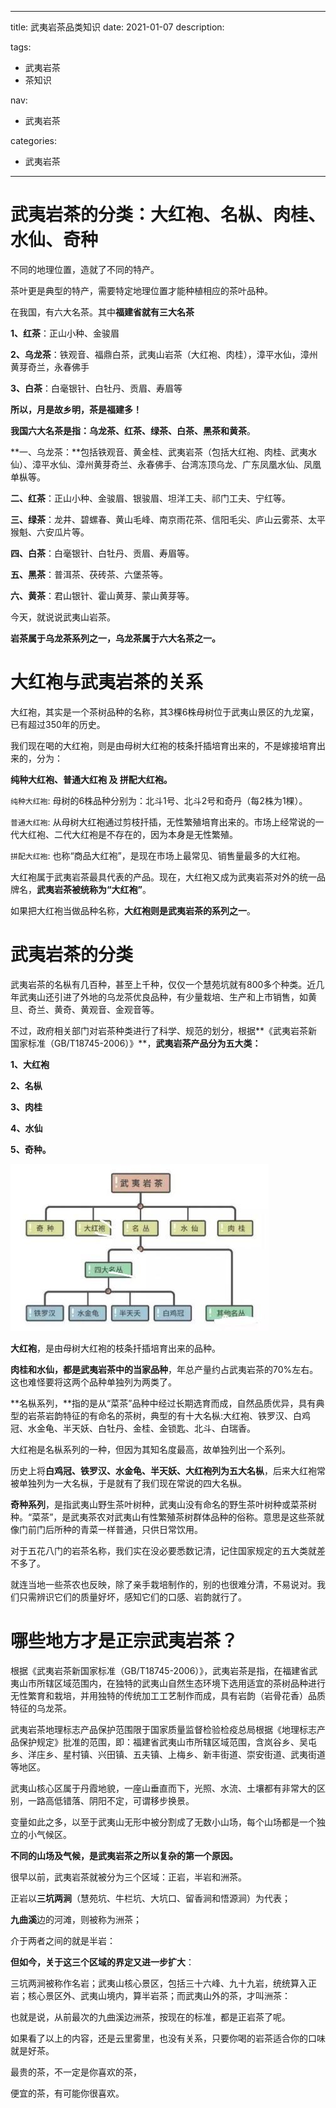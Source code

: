 ----
title: 武夷岩茶品类知识
date: 2021-01-07
description: 

tags:
- 武夷岩茶
- 茶知识

nav:
- 武夷岩茶

categories:
- 武夷岩茶

----
# 武夷岩茶的分类：大红袍、名枞、肉桂、水仙、奇种

不同的地理位置，造就了不同的特产。

茶叶更是典型的特产，需要特定地理位置才能种植相应的茶叶品种。

在我国，有六大名茶。其中**福建省就有三大名茶**

**1、红茶**：正山小种、金骏眉

**2、乌龙茶**：铁观音、福鼎白茶，武夷山岩茶（大红袍、肉桂），漳平水仙，漳州黄芽奇兰，永春佛手

**3、白茶**：白毫银针、白牡丹、贡眉、寿眉等

**所以，月是故乡明，茶是福建多！**

**我国六大名茶是指：乌龙茶、红茶、绿茶、白茶、黑茶和黄茶**。

**一、乌龙茶：**包括铁观音、黄金桂、武夷岩茶（包括大红袍、肉桂、武夷水仙）、漳平水仙、漳州黄芽奇兰、永春佛手、台湾冻顶乌龙、广东凤凰水仙、凤凰单枞等。

**二、红茶**：正山小种、金骏眉、银骏眉、坦洋工夫、祁门工夫、宁红等。

**三、绿茶**：龙井、碧螺春、黄山毛峰、南京雨花茶、信阳毛尖、庐山云雾茶、太平猴魁、六安瓜片等。

**四、白茶**：白毫银针、白牡丹、贡眉、寿眉等。

**五、黑茶**：普洱茶、茯砖茶、六堡茶等。

**六、黄茶**：君山银针、霍山黄芽、蒙山黄芽等。


今天，就说说武夷山岩茶。

**岩茶属于乌龙茶系列之一，乌龙茶属于六大名茶之一。**


# 大红袍与武夷岩茶的关系

大红袍，其实是一个茶树品种的名称，其3棵6株母树位于武夷山景区的九龙窠，已有超过350年的历史。

我们现在喝的大红袍，则是由母树大红袍的枝条扦插培育出来的，不是嫁接培育出来的，分为：

**纯种大红袍、普通大红袍 及 拼配大红袍。**

`纯种大红袍`: 母树的6株品种分别为：北斗1号、北斗2号和奇丹（每2株为1棵）。

`普通大红袍`: 从母树大红袍通过剪枝扦插，无性繁殖培育出来的。市场上经常说的一代大红袍、二代大红袍是不存在的，因为本身是无性繁殖。

`拼配大红袍`: 也称“商品大红袍”，是现在市场上最常见、销售量最多的大红袍。

大红袍属于武夷岩茶最具代表的产品。现在，大红袍又成为武夷岩茶对外的统一品牌名，**武夷岩茶被统称为“大红袍”**。

如果把大红袍当做品种名称，**大红袍则是武夷岩茶的系列之一**。

# 武夷岩茶的分类

武夷岩茶的名枞有几百种，甚至上千种，仅仅一个慧苑坑就有800多个种类。近几年武夷山还引进了外地的乌龙茶优良品种，有少量栽培、生产和上市销售，如黄旦、奇兰、黄奇、黄观音、金观音等。

不过，政府相关部门对岩茶种类进行了科学、规范的划分，根据**《武夷岩茶新国家标准（GB/T18745-2006）》**，**武夷岩茶产品分为五大类：**

**1、大红袍**

**2、名枞**

**3、肉桂**

**4、水仙**

**5、奇种。**

![武夷岩茶的分类：大红袍、名枞、肉桂、水仙、奇种](./2021-01-07_武夷岩茶品类知识/1.jpg)

**大红袍**，是由母树大红袍的枝条扦插培育出来的品种。

**肉桂和水仙，都是武夷岩茶中的当家品种**，年总产量约占武夷岩茶的70%左右。这也难怪要将这两个品种单独列为两类了。

**名枞系列，**指的是从“菜茶”品种中经过长期选育而成，自然品质优异，具有典型的岩茶岩韵特征的有命名的茶树，典型的有十大名枞:大红袍、铁罗汉、白鸡冠、水金龟、半天妖、白牡丹、金桂、金锁匙、北斗、白瑞香。

大红袍是名枞系列的一种，但因为其知名度最高，故单独列出一个系列。

历史上将**白鸡冠、铁罗汉、水金龟、半天妖、大红袍列为五大名枞**，后来大红袍常被单独列为一大名枞，于是就有了我们现在常说的四大名枞。

**奇种系列**，是指武夷山野生茶叶树种，武夷山没有命名的野生茶叶树种或菜茶树种。“菜茶”，是武夷茶农对武夷山有性繁殖茶树群体品种的俗称。意思是这些茶就像门前门后所种的青菜一样普通，只供日常饮用。

对于五花八门的岩茶名称，我们实在没必要悉数记清，记住国家规定的五大类就差不多了。

就连当地一些茶农也反映，除了亲手栽培制作的，别的也很难分清，不易说对。我们只需辨识它们的质量好坏，感知它们的口感、岩韵就行了。

# 哪些地方才是正宗武夷岩茶？

根据《武夷岩茶新国家标准（GB/T18745-2006）》，武夷岩茶是指，在福建省武夷山市所辖区域范围内，在独特的武夷山自然生态环境下选用适宜的茶树品种进行无性繁育和栽培，并用独特的传统加工工艺制作而成，具有岩韵（岩骨花香）品质特征的乌龙茶。

武夷岩茶地理标志产品保护范围限于国家质量监督检验检疫总局根据《地理标志产品保护规定》批准的范围，即：福建省武夷山市所辖区域范围，含岚谷乡、吴屯乡、洋庄乡、星村镇、兴田镇、五夫镇、上梅乡、新丰街道、崇安街道、武夷街道等地区。

武夷山核心区属于丹霞地貌，一座山垂直而下，光照、水流、土壤都有非常大的区别，一路高低错落、阴阳不定，可谓移步换景。

变量如此之多，以至于武夷山无形中被分割成了无数小山场，每个山场都是一个独立的小气候区。

**不同的山场及气候，是武夷岩茶之所以复杂的第一个原因。**

很早以前，武夷岩茶就被分为三个区域：正岩，半岩和洲茶。

正岩以**三坑两涧**（慧苑坑、牛栏坑、大坑口、留香涧和悟源涧）为代表；

**九曲溪**边的河滩，则被称为洲茶；

介于两者之间的就是半岩：

**但如今，关于这三个区域的界定又进一步扩大**：

三坑两涧被称作名岩；武夷山核心景区，包括三十六峰、九十九岩，统统算入正岩；核心景区外、武夷山境内，算半岩茶；而武夷山外的茶，才叫洲茶：

也就是说，从前最次的九曲溪边洲茶，按现在的标准，都是正岩茶了呢。

如果看了以上的内容，还是云里雾里，也没有关系，只要你喝的岩茶适合你的口味就是好茶。

最贵的茶，不一定是你喜欢的茶，

便宜的茶，有可能你很喜欢。